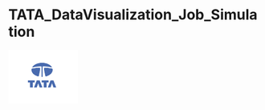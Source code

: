# TATA_DataVisualization_Job_Simulation
![Alt text](https://github.com/GhaydaMal/TATA_DataVisualization_Job_Simulation/blob/main/TATA_Logo.PNG)
